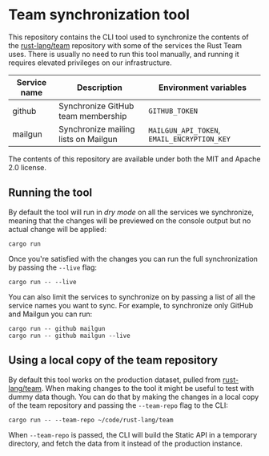 # Team synchronization tool

This repository contains the CLI tool used to synchronize the contents of the
[rust-lang/team] repository with some of the services the Rust Team uses. There
is usually no need to run this tool manually, and running it requires elevated
privileges on our infrastructure.

| Service name | Description | Environment variables |
| --- | --- | --- |
| github | Synchronize GitHub team membership | `GITHUB_TOKEN` |
| mailgun | Synchronize mailing lists on Mailgun | `MAILGUN_API_TOKEN`, `EMAIL_ENCRYPTION_KEY`|

The contents of this repository are available under both the MIT and Apache 2.0
license.

## Running the tool

By default the tool will run in *dry mode* on all the services we synchronize,
meaning that the changes will be previewed on the console output but no actual
change will be applied:

```
cargo run
```

Once you're satisfied with the changes you can run the full synchronization by
passing the `--live` flag:

```
cargo run -- --live
```

You can also limit the services to synchronize on by passing a list of all the
service names you want to sync. For example, to synchronize only GitHub and
Mailgun you can run:

```
cargo run -- github mailgun
cargo run -- github mailgun --live
```

## Using a local copy of the team repository

By default this tool works on the production dataset, pulled from
[rust-lang/team]. When making changes to the tool it might be useful to test
with dummy data though. You can do that by making the changes in a local copy
of the team repository and passing the `--team-repo` flag to the CLI:

```
cargo run -- --team-repo ~/code/rust-lang/team
```

When `--team-repo` is passed, the CLI will build the Static API in a temporary
directory, and fetch the data from it instead of the production instance.

[rust-lang/team]: https://github.com/rust-lang/team
